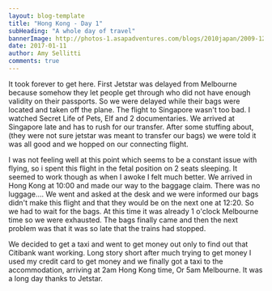 ```yaml
---
layout: blog-template
title: "Hong Kong - Day 1"
subHeading: "A whole day of travel"
bannerImage: http://photos-1.asapadventures.com/blogs/2010japan/2009-12-29/img_0632.jpg_compressed.JPEG
date: 2017-01-11
author: Amy Sellitti
comments: true
---
```


It took forever to get here. First Jetstar was delayed from Melbourne because somehow they let people get through who did not have enough validity on their passports. So we were delayed while their bags were located and taken off the plane. The flight to Singapore wasn't too bad. I watched Secret Life of Pets, Elf and 2 documentaries. We arrived at Singapore late and has to rush for our transfer. After some stuffing about, (they were not sure jetstar was meant to transfer our bags) we were told it was all good and we hopped on our connecting flight.

I was not feeling well at this point which seems to be a constant issue with flying, so i spent this flight in the fetal position on 2 seats sleeping. It seemed to work though as when I awoke I felt much better. We arrived in Hong Kong at 10:00 and made our way to the baggage claim. There was no luggage.... We went and asked at the desk and we were informed our bags didn't make this flight and that they would be on the next one at 12:20. So we had to wait for the bags. At this time it was already 1 o'clock Melbourne time so we were exhausted. The bags finally came and then the next problem was that it was so late that the trains had stopped.

We decided to get a taxi and went to get money out only to find out that Citibank want working. Long story short after much trying to get money I used my credit card to get money and we finally got a taxi to the accommodation, arriving at 2am Hong Kong time, Or 5am Melbourne. It was a long day thanks to Jetstar.
